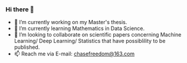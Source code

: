 ### Hi there 👋


- 🔭 I’m currently working on my Master's thesis.
- 🌱 I’m currently learning Mathematics in Data Science.
- 👯 I’m looking to collaborate on scientific papers concerning Machine Learning/ Deep Learning/ Statistics that have possiblility to be published.
- 📫 Reach me via E-mail: chasefreedom@163.com
